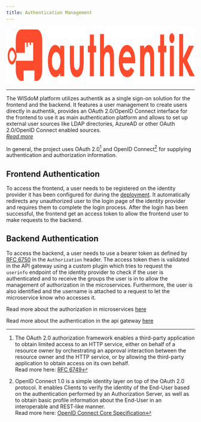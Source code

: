 ```yaml
---
title: Authentication Management
---
```


<div align="center">
<a href="https://goauthentik.io">
<img height="150px" src="https://raw.githubusercontent.com/goauthentik/authentik/main/web/icons/icon_left_brand.svg"/>
</a>
<hr/>
</div>

The WISdoM platform utilizes authentik as a single sign-on solution for the
frontend and the backend.
It features a user management to create users directly in authentik, provides
an OAuth 2.0/OpenID Connect interface for the frontend to use it as main
authentication platform and allows to set up external user sources like
LDAP directories, AzureAD or other OAuth 2.0/OpenID Connect enabled sources.<br/>
[_Read more_](https://goauthentik.io)

In general, the project uses OAuth 2.0[^1] and OpenID Connect[^2] for supplying
authentication and authorization information.

[^1]: The OAuth 2.0 authorization framework enables a third-party
    application to obtain limited access to an HTTP service, either on
    behalf of a resource owner by orchestrating an approval interaction
    between the resource owner and the HTTP service, or by allowing the
    third-party application to obtain access on its own behalf.<br>
    Read more here: [RFC 6749](https://datatracker.ietf.org/doc/html/rfc6749)

[^2]: OpenID Connect 1.0 is a simple identity layer on top of the OAuth 2.0 
    protocol. It enables Clients to verify the identity of the End-User based on 
    the authentication performed by an Authorization Server, as well as to 
    obtain basic profile information about the End-User in an interoperable and 
    REST-like manner.<br>
    Read more here: [OpenID Connect Core Specification](https://openid.net/specs/openid-connect-core-1_0.html)


## Frontend Authentication
To access the frontend, a user needs to be registered on the identity provider
it has been configured for during the [deployment](../deployment.md).
It automatically redirects any unauthorized user to the login page of the
identity provider and requires them to complete the login process.
After the login has been successful, the frontend get an access token to allow
the frontend user to make requests to the backend.

## Backend Authentication
To access the backend, a user needs to use a bearer token as defined by 
[RFC 6750](https://datatracker.ietf.org/doc/html/rfc6750) in the `Authorization`
header. The access token then is validated in the API gateway using a custom
plugin which tries to request the `userinfo` endpoint of the identity provider
to check if the user is authenticated and to receive the groups the user is in
to allow the management of authorization in the microservices. Furthermore,
the user is also identified and the username is attached to a request to
let the microservice know who accesses it.

Read more about the authorization in microservices [here](./microservice.md)

Read more about the authentication in the api gateway [here](../gateway/authentication.md)
